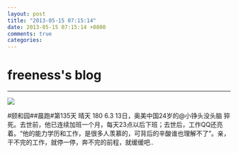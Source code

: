 ```yaml
---
layout: post
title: "2013-05-15 07:15:14"
date: 2013-05-15 07:15:14 +0800
comments: true
categories: 
---
```


# freeness's blog

----------

![](http://okqmqrbgo.bkt.clouddn.com/201305150715141.jpg)

>
\#颐和园\#\#晨跑\#第135天 晴天 180 6.3 13日，奥美中国24岁的@小铮头没头脑 猝死。去世前，他已连续加班一个月，每天23点以后下班；去世后，工作QQ还亮着。“他的能力学历和工作，是很多人羡慕的，可背后的辛酸谁也理解不了”。亲，干不完的工作，就停一停，奔不完的前程，就缓缓吧..